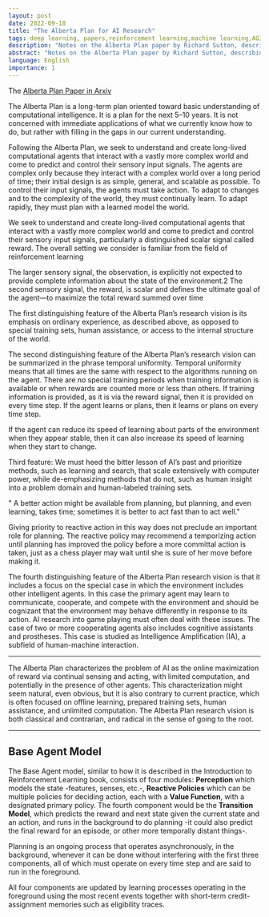 ```yaml
---
layout: post
date: 2022-09-18
title: "The Alberta Plan for AI Research"
tags: deep learning, papers,reinforcement learning,machine learning,AGI,artificial intelligence
description: "Notes on the Alberta Plan paper by Richard Sutton, describing the next steps for AI research in the Reinforcement Learning area, for the next 5 to 10 years."
abstract: "Notes on the Alberta Plan paper by Richard Sutton, describing the next steps for AI research in the Reinforcement Learning area, for the next 5 to 10 years. Work in progress as I am still reading the paper."
language: English
importance: 1
---
```


The [Alberta Plan Paper in Arxiv](https://arxiv.org/pdf/2208.11173.pdf)

The Alberta Plan is a long-term plan oriented toward basic understanding of computational
intelligence. It is a plan for the next 5–10 years. It is not concerned with immediate applications of what we currently know how to do, but rather with filling in the gaps in our current
understanding.

Following the Alberta Plan, we seek to understand and create long-lived computational agents
that interact with a vastly more complex world and come to predict and control their sensory
input signals. The agents are complex only because they interact with a complex world over
a long period of time; their initial design is as simple, general, and scalable as possible. To
control their input signals, the agents must take action. To adapt to changes and to the
complexity of the world, they must continually learn. To adapt rapidly, they must plan with
a learned model the world.

We seek to understand and create long-lived computational agents that interact with a vastly
more complex world and come to predict and control their sensory input signals, particularly
a distinguished scalar signal called reward. The overall setting we consider is familiar from
the field of reinforcement learning

The larger sensory signal, the observation, is explicitly not expected to provide
complete information about the state of the environment.2 The second sensory signal, the
reward, is scalar and defines the ultimate goal of the agent—to maximize the total reward
summed over time

The first distinguishing feature of the Alberta Plan’s research vision is its emphasis on ordinary
experience, as described above, as opposed to special training sets, human assistance, or access
to the internal structure of the world.

The second distinguishing feature of the Alberta Plan’s research vision can be summarized
in the phrase temporal uniformity. Temporal uniformity means that all times are the same
with respect to the algorithms running on the agent. There are no special training periods
when training information is available or when rewards are counted more or less than others.
If training information is provided, as it is via the reward signal, then it is provided on every
time step. If the agent learns or plans, then it learns or plans on every time step.

 If the agent can reduce its speed of learning about parts of
the environment when they appear stable, then it can also increase its speed of learning when
they start to change.

Third feature: We must heed the bitter lesson of AI’s past
and prioritize methods, such as learning and search, that scale extensively with computer
power, while de-emphasizing methods that do not, such as human insight into a problem
domain and human-labeled training sets.

" A
better action might be available from planning, but planning, and even learning, takes time;
sometimes it is better to act fast than to act well."

Giving priority to reactive action in this way does not preclude an important role for planning.
The reactive policy may recommend a temporizing action until planning has improved the
policy before a more committal action is taken, just as a chess player may wait until she is
sure of her move before making it.

The fourth distinguishing feature of the Alberta Plan research vision is that it includes a focus
on the special case in which the environment includes other intelligent agents. In this case the
primary agent may learn to communicate, cooperate, and compete with the environment and
should be cognizant that the environment may behave differently in response to its action.
AI research into game playing must often deal with these issues. The case of two or more
cooperating agents also includes cognitive assistants and prostheses. This case is studied as
Intelligence Amplification (IA), a subfield of human-machine interaction.

---
The Alberta Plan characterizes the problem of AI as the online maximization of reward via
continual sensing and acting, with limited computation, and potentially in the presence of
other agents. This characterization might seem natural, even obvious, but it is also contrary
to current practice, which is often focused on offline learning, prepared training sets, human
assistance, and unlimited computation. The Alberta Plan research vision is both classical and
contrarian, and radical in the sense of going to the root.

---

## Base Agent Model

The Base Agent model, similar to how it is described in the Introduction to Reinforcement Learning book, consists of four modules: **Perception** which models the state -features, senses, etc.-, **Reactive Policies** which can be multiple policies for deciding action, each with a **Value Function**, with a designated primary policy. The fourth component would be the **Transition Model**, which predicts the reward and next state given the current state and an action, and runs in the background to do planning -it could also predict the final reward for an episode, or other more temporally distant things-.

Planning is an ongoing process that operates asynchronously, in the background, whenever it
can be done without interfering with the first three components, all of which must operate on every time step and are said to run in the foreground.

All four components
are updated by learning processes operating in the foreground using the most recent events
together with short-term credit-assignment memories such as eligibility traces.

